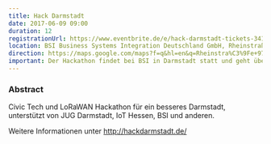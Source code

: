 ```yaml
---
title: Hack Darmstadt
date: 2017-06-09 09:00
duration: 12
registrationUrl: https://www.eventbrite.de/e/hack-darmstadt-tickets-34136292570
location: BSI Business Systems Integration Deutschland GmbH, Rheinstraße 97, 64295 Darmstadt
direction: https://maps.google.com/maps?f=q&hl=en&q=Rheinstra%C3%9Fe+97%2C+Darmstadt%2C+de
important: Der Hackathon findet bei BSI in Darmstadt statt und geht über mehrere Tage.
---
```


### Abstract

Civic Tech und LoRaWAN Hackathon für ein besseres Darmstadt, unterstützt von JUG Darmstadt, IoT Hessen, BSI und anderen.

Weitere Informationen unter <a href="http://hackdarmstadt.de/">http://hackdarmstadt.de/</a>

